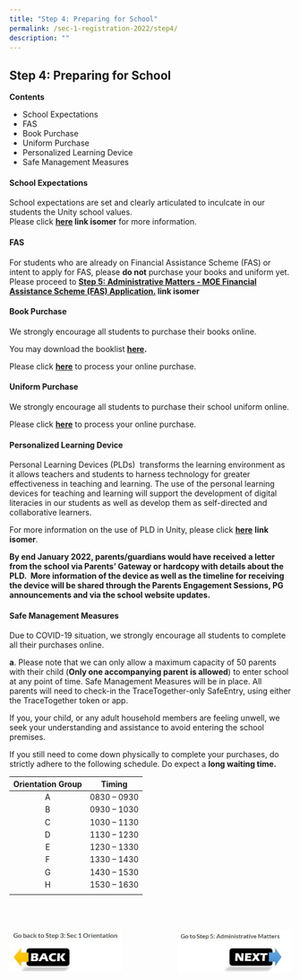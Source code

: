 ```yaml
---
title: "Step 4: Preparing for School"
permalink: /sec-1-registration-2022/step4/
description: ""
---
```

## Step 4: Preparing for School

**Contents**<br>
* School Expectations
* FAS
* Book Purchase
* Uniform Purchase
* Personalized Learning Device
* Safe Management Measures

#### School Expectations

School expectations are set and clearly articulated to inculcate in our students the Unity school values.   
Please click **[here](https://unitysec.moe.edu.sg/our-school/student-management/school-expectations) link isomer** for more information.

#### FAS 

For students who are already on Financial Assistance Scheme (FAS) or intent to apply for FAS, please **do not** purchase your books and uniform yet. Please proceed to **[Step 5: Administrative Matters - MOE Financial Assistance Scheme (FAS) Application.](https://unitysec-moe-edu-sg-admin.cwp.sg/sec-1-registration-2022/step-5-administration-matters) link isomer**

#### Book Purchase

We strongly encourage all students to purchase their books online. 

You may download the booklist **[here](/files/Sec%201%20Booklist%202022.pdf).**

Please click [**here**](https://languagetrading.com.sg/) to process your online purchase.

#### Uniform Purchase

We strongly encourage all students to purchase their school uniform online. 

Please click [**here**](http://hongkongtatkee.com/) to process your online purchase.

#### Personalized Learning Device

Personal Learning Devices (PLDs)  transforms the learning environment as it allows teachers and students to harness technology for greater effectiveness in teaching and learning. The use of the personal learning devices for teaching and learning will support the development of digital literacies in our students as well as develop them as self-directed and collaborative learners.  
  
For more information on the use of PLD in Unity, please click [**here**](https://unitysec-moe-edu-sg-admin.cwp.sg/ndlp-at-unity) **link isomer**.   
  
**By end January 2022, parents/guardians would have received a letter from the school via Parents’ Gateway or hardcopy with details about the PLD.  More information of the device as well as the timeline for receiving the device will be shared through the Parents Engagement Sessions, PG announcements and via the school website updates.**

#### Safe Management Measures

Due to COVID-19 situation, we strongly encourage all students to complete all their purchases online.

**a**. Please note that we can only allow a maximum capacity of 50 parents with their child (**Only one accompanying parent is allowed**) to enter school at any point of time. Safe Management Measures will be in place. All parents will need to check-in the TraceTogether-only SafeEntry, using either the TraceTogether token or app.

If you, your child, or any adult household members are feeling unwell, we seek your understanding and assistance to avoid entering the school premises.

If you still need to come down physically to complete your purchases, do strictly adhere to the following schedule. Do expect a **long waiting time.**

| **Orientation Group** | **Timing** |
|:---:|---|
| A | 0830 – 0930 |
| B | 0930 – 1030 |
| C | 1030 – 1130 |
| D | 1130 – 1230 |
| E | 1230 – 1330 |
| F |1330 – 1430  |
| G | 1430 – 1530 |
| H | 1530 – 1630 |
|  |  |

<br><br>

<p><a href="/sec-1-registration-2022/step3/">
<img style="width:40%" align=left src="/images/photo1670136755.jpeg">
</a></p>

<p><a href="https://www.ezhishi.net/CKPSebook2022/">
<img style="width:40%" align=right src="/images/photo1670136763.jpeg">
</a></p>
